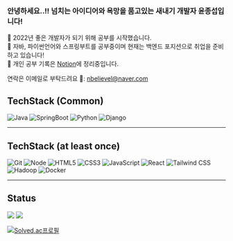 
### 안녕하세요..!! 넘치는 아이디어와 욕망을 품고있는 새내기 개발자 윤종섭입니다!

:book: 2022년 좋은 개발자가 되기 위해 공부를 시작했습니다. <br/>
:book: 자바, 파이썬언어와 스프링부트를 공부중이며 현재는 백엔드 포지션으로 취업을 준비하고 있습니다! <br/>
:book: 개인 공부 기록은 [Notion](https://nervous-gastonia-3ba.notion.site/da1ef7541adc480cb0ca5362c94ecb8f?v=837384cfc8d64a69a9178a4984386f8e)에 정리중입니다.</br>


<!-- Add a links-->
연락은 이메일로 부탁드려요 👏: nbelievel@naver.com <br/>



## TechStack (Common)

  ![Java](https://img.shields.io/badge/-java-007396?style=for-the-badge&logo=java&logoColor=white)
  ![SpringBoot](https://img.shields.io/badge/SpringBoot-6DB33F?style=for-the-badge&logo=SpringBoot&logoColor=white)
  ![Python](https://img.shields.io/badge/-python-3776AB?style=for-the-badge&logo=python&logoColor=white)
  ![Django](https://img.shields.io/badge/-Django-092E20?style=for-the-badge&logo=Django&logoColor=white)
  
  
---

## TechStack (at least once)

  ![Git](https://img.shields.io/badge/-Git-F05032?style=for-the-badge&logo=git&logoColor=ffffff)
  ![Node](https://img.shields.io/badge/-Nodejs-43853d?style=for-the-badge&logo=Node.js&logoColor=white)
  ![HTML5](https://img.shields.io/badge/-HTML5-F05032?style=for-the-badge&logo=html5&logoColor=ffffff)
  ![CSS3](https://img.shields.io/badge/-CSS3-007ACC?style=for-the-badge&logo=css3)
  ![JavaScript](https://img.shields.io/badge/JavaScript-F7DF1E?style=for-the-badge&logo=JavaScript&logoColor=black)
  ![React](https://img.shields.io/badge/-React-222222?style=for-the-badge&logo=react)
  ![Tailwind CSS](https://img.shields.io/badge/TailwindCSS-06B6D4?style=for-the-badge&logo=TailwindCSS&logoColor=white)
  ![Hadoop](https://img.shields.io/badge/AphacheHadoop-66CCFF?style=for-the-badge&logo=ApacheHadoop&logoColor=white)
  ![Docker](https://img.shields.io/badge/Docker-2496ED?style=for-the-badge&logo=Docker&logoColor=white)
  
  
 -----

## Status

  <img src="https://github-readme-stats.vercel.app/api?username=deep-blue-dream&layout=compact&show_icons=true&theme=vue&hide_border=true" />
  <img src="https://github-readme-stats.vercel.app/api/top-langs/?username=deep-blue-dream&layout=compact&theme=vue&hide_border=true" />

[![Solved.ac프로필](http://mazassumnida.wtf/api/v2/generate_badge?boj=bersina)](https://solved.ac/bersina)
